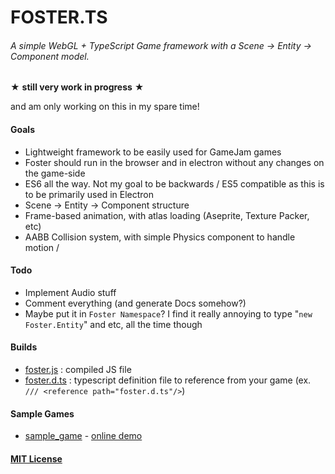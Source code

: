 # FOSTER.TS
###### A simple WebGL + TypeScript Game framework with a Scene -> Entity -> Component model.

★ **still very work in progress** ★

and am only working on this in my spare time!

#### Goals
 - Lightweight framework to be easily used for GameJam games
 - Foster should run in the browser and in electron without any changes on the game-side
 - ES6 all the way. Not my goal to be backwards / ES5 compatible as this is to be primarily used in Electron
 - Scene -> Entity -> Component structure
 - Frame-based animation, with atlas loading (Aseprite, Texture Packer, etc)
 - AABB Collision system, with simple Physics component to handle motion / 
 
#### Todo
 - Implement Audio stuff
 - Comment everything (and generate Docs somehow?)
 - Maybe put it in  `Foster Namespace`? I find it really annoying to type "`new Foster.Entity`" and etc, all the time though
 
#### Builds
 - [foster.js](https://raw.githubusercontent.com/Drazzke/foster/master/bin/foster.js) : compiled JS file
 - [foster.d.ts](https://raw.githubusercontent.com/Drazzke/foster/master/bin/foster.d.ts) : typescript definition file to reference from your game (ex. `/// <reference path="foster.d.ts"/>`)

#### Sample Games
 - [sample_game](https://github.com/Drazzke/foster/tree/master/sample_game) - [online demo](http://noelfb.com/foster/sample_game/)

#### [MIT License](https://github.com/Drazzke/foster/blob/master/license.md)
